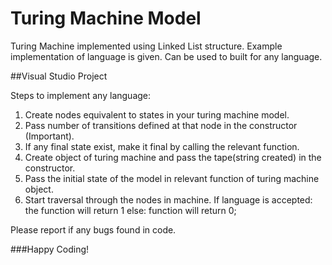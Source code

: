 # Turing Machine Model
Turing Machine implemented using Linked List structure. Example implementation of language is given. Can be used to built for any language.

##Visual Studio Project

Steps to implement any language:
  1) Create nodes equivalent to states in your turing machine model.
  2) Pass number of transitions defined at that node in the constructor (Important).
  3) If any final state exist, make it final by calling the relevant function.
  4) Create object of turing machine and pass the tape(string created) in the constructor.
  5) Pass the initial state of the model in relevant function of turing machine object.
  6) Start traversal through the nodes in machine.
              If language is accepted:
                the function will return 1
              else:
                function will return 0;
 
Please report if any bugs found in code.

###Happy Coding!
